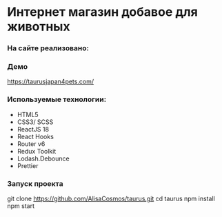# Интернет магазин добавое для животных

### На сайте реализовано:

### Демо

https://taurusjapan4pets.com/

### Используемые технологии:

- HTML5
- СSS3/ SCSS
- ReactJS 18
- React Hooks
- Router v6
- Redux Toolkit
- Lodash.Debounce
- Prettier

### Запуск проекта

git clone https://github.com/AlisaCosmos/taurus.git
cd taurus
npm install
npm start
